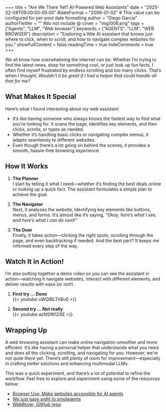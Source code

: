 +++
title = "Are We There Yet? AI-Powered Web Assistants"
date = "2025-02-08T09:00:00-05:00"
#dateFormat = "2006-01-02" # This value can be configured for per-post date formatting
author = "Diego Garcia"
authorTwitter = "" #do not include @
cover = "img/006.png"
tags = ["Agents", "LLM", "Web browser"]
keywords = ["AGENTS", "LLM", "WEB BROWSER"]
description = "Exploring a little AI assistant that knows just where to click, when to scroll, and how to navigate complex websites for you."
showFullContent = false
readingTime = true
hideComments = true
+++

We all know how overwhelming the internet can be. Whether I’m trying to find the latest news, shop for something cool, or just look up fun facts, I often find myself frustrated by endless scrolling and too many clicks. That’s when I thought, *Wouldn’t it be great if I had a helper that could handle all that for me?* 

## What Makes It Special

Here’s what I found interesting about my web assistant:

- It’s like having someone who always knows the fastest way to find what you’re looking for. It scans the page, identifies key elements, and then clicks, scrolls, or types as needed.
- Whether it’s handling basic clicks or navigating complex menus, it adapts seamlessly to different websites.
- Even though there’s a lot going on behind the scenes, it provides a smooth, hassle-free browsing experience.

## How It Works

1. **The Planner**  
   I start by telling it what I need—whether it’s finding the best deals online or looking up a quick fact. The assistant formulates a simple plan to achieve the goal.

2. **The Navigator**  
   Next, it analyzes the website, identifying key elements like buttons, menus, and forms. It’s almost like it’s saying, *“Okay, here’s what I see, and here’s what I can do next!”*

3. **The Doer**  
   Finally, it takes action—clicking the right spots, scrolling through the page, and even backtracking if needed. And the best part? It keeps me informed every step of the way.


## Watch It in Action!

I’m also putting together a demo video so you can see the assistant in action—watching it navigate websites, interact with different elements, and deliver results with ease (or not!).

1. **First try ... Done**  
   {{< youtube uWQIBLThBu0 >}}

2. **Second try ... Not really**  
   {{< youtube aoNSfKf2i5E >}}

## Wrapping Up

A web browsing assistant can make online navigation smoother and more efficient. It’s like having a personal helper that understands what you need and does all the clicking, scrolling, and navigating for you. However, we’re not quite *there* yet. There’s still plenty of room for improvement—especially in crafting better solutions and enhancing multimodal LLMs.  

This was a quick experiment, and there’s a lot of potential to refine the workflow. Feel free to explore and experiment using some of the resources below:

- [Browser Use: Make websites accessible for AI agents](https://github.com/browser-use/browser-use)
- [We just gave sight to smolagents](https://huggingface.co/blog/smolagents-can-see)
- [WebRover, GitHub repo](https://github.com/hrithikkoduri/WebRover)